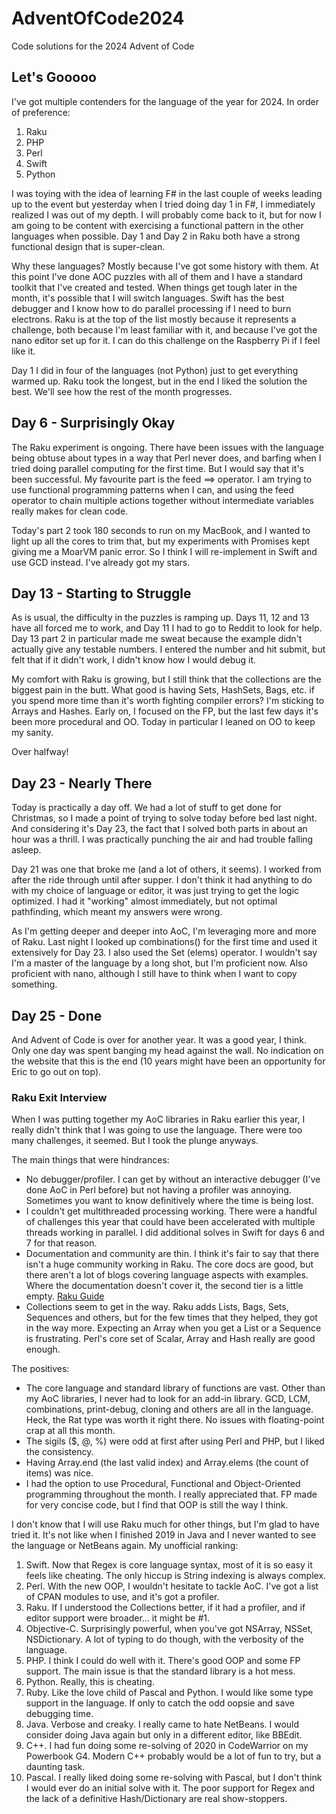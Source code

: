 # AdventOfCode2024

Code solutions for the 2024 Advent of Code

## Let's Gooooo

I've got multiple contenders for the language of the year for 2024. In order of preference:
1. Raku
2. PHP
3. Perl
4. Swift
5. Python

I was toying with the idea of learning F# in the last couple of weeks leading up to the event but yesterday when I tried doing day 1 in F#, I immediately realized I was out of my depth. I will probably come back to it, but for now I am going to be content with exercising a functional pattern in the other languages when possible. Day 1 and Day 2 in Raku both have a strong functional design that is super-clean.

Why these languages? Mostly because I've got some history with them. At this point I've done AOC puzzles with all of them and I have a standard toolkit that I've created and tested. When things get tough later in the month, it's possible that I will switch languages. Swift has the best debugger and I know how to do parallel processing if I need to burn electrons. Raku is at the top of the list mostly because it represents a challenge, both because I'm least familiar with it, and because I've got the nano editor set up for it. I can do this challenge on the Raspberry Pi if I feel like it.

Day 1 I did in four of the languages (not Python) just to get everything warmed up. Raku took the longest, but in the end I liked the solution the best. We'll see how the rest of the month progresses.

## Day 6 - Surprisingly Okay

The Raku experiment is ongoing. There have been issues with the language being obtuse about types in a way that Perl never does, and barfing when I tried doing parallel computing for the first time. But I would say that it's been successful. My favourite part is the feed ==> operator. I am trying to use functional programming patterns when I can, and using the feed operator to chain multiple actions together without intermediate variables really makes for clean code.

Today's part 2 took 180 seconds to run on my MacBook, and I wanted to light up all the cores to trim that, but my experiments with Promises kept giving me a MoarVM panic error. So I think I will re-implement in Swift and use GCD instead. I've already got my stars.

## Day 13 - Starting to Struggle

As is usual, the difficulty in the puzzles is ramping up. Days 11, 12 and 13 have all forced me to work, and Day 11 I had to go to Reddit to look for help. Day 13 part 2 in particular made me sweat because the example didn't actually give any testable numbers. I entered the number and hit submit, but felt that if it didn't work, I didn't know how I would debug it.

My comfort with Raku is growing, but I still think that the collections are the biggest pain in the butt. What good is having Sets, HashSets, Bags, etc. if you spend more time than it's worth fighting compiler errors? I'm sticking to Arrays and Hashes. Early on, I focused on the FP, but the last few days it's been more procedural and OO. Today in particular I leaned on OO to keep my sanity.

Over halfway!

## Day 23 - Nearly There

Today is practically a day off. We had a lot of stuff to get done for Christmas, so I made a point of trying to solve today before bed last night. And considering it's Day 23, the fact that I solved both parts in about an hour was a thrill. I was practically punching the air and had trouble falling asleep.

Day 21 was one that broke me (and a lot of others, it seems). I worked from after the ride through until after supper. I don't think it had anything to do with my choice of language or editor, it was just trying to get the logic optimized. I had it "working" almost immediately, but not optimal pathfinding, which meant my answers were wrong.

As I'm getting deeper and deeper into AoC, I'm leveraging more and more of Raku. Last night I looked up combinations() for the first time and used it extensively for Day 23. I also used the Set (elems) operator. I wouldn't say I'm a master of the language by a long shot, but I'm proficient now. Also proficient with nano, although I still have to think when I want to copy something.

## Day 25 - Done

And Advent of Code is over for another year. It was a good year, I think. Only one day was spent banging my head against the wall. No indication on the website that this is the end (10 years might have been an opportunity for Eric to go out on top).

### Raku Exit Interview

When I was putting together my AoC libraries in Raku earlier this year, I really didn't think that I was going to use the language. There were too many challenges, it seemed. But I took the plunge anyways. 

The main things that were hindrances:
- No debugger/profiler. I can get by without an interactive debugger (I've done AoC in Perl before) but not having a profiler was annoying. Sometimes you want to know definitively where the time is being lost.
- I couldn't get multithreaded processing working. There were a handful of challenges this year that could have been accelerated with multiple threads working in parallel. I did additional solves in Swift for days 6 and 7 for that reason.
- Documentation and community are thin. I think it's fair to say that there isn't a huge community working in Raku. The core docs are good, but there aren't a lot of blogs covering language aspects with examples. Where the documentation doesn't cover it, the second tier is a little empty. [Raku Guide](https://raku.guide)
- Collections seem to get in the way. Raku adds Lists, Bags, Sets, Sequences and others, but for the few times that they helped, they got in the way more. Expecting an Array when you get a List or a Sequence is frustrating. Perl's core set of Scalar, Array and Hash really are good enough.

The positives:
- The core language and standard library of functions are vast. Other than my AoC libraries, I never had to look for an add-in library. GCD, LCM, combinations, print-debug, cloning and others are all in the language. Heck, the Rat type was worth it right there. No issues with floating-point crap at all this month.
- The sigils ($, @, %) were odd at first after using Perl and PHP, but I liked the consistency.
- Having Array.end (the last valid index) and Array.elems (the count of items) was nice.
- I had the option to use Procedural, Functional and Object-Oriented programming throughout the month. I really appreciated that. FP made for very concise code, but I find that OOP is still the way I think.

I don't know that I will use Raku much for other things, but I'm glad to have tried it. It's not like when I finished 2019 in Java and I never wanted to see the language or NetBeans again. My unofficial ranking:
1. Swift. Now that Regex is core language syntax, most of it is so easy it feels like cheating. The only hiccup is String indexing is always complex.
2. Perl. With the new OOP, I wouldn't hesitate to tackle AoC. I've got a list of CPAN modules to use, and it's got a profiler.
3. Raku. If I understood the Collections better, if it had a profiler, and if editor support were broader... it might be #1.
4. Objective-C. Surprisingly powerful, when you've got NSArray, NSSet, NSDictionary. A lot of typing to do though, with the verbosity of the language.
5. PHP. I think I could do well with it. There's good OOP and some FP support. The main issue is that the standard library is a hot mess.
6. Python. Really, this is cheating.
7. Ruby. Like the love child of Pascal and Python. I would like some type support in the language. If only to catch the odd oopsie and save debugging time.
8. Java. Verbose and creaky. I really came to hate NetBeans. I would consider doing Java again but only in a different editor, like BBEdit.
9. C++. I had fun doing some re-solving of 2020 in CodeWarrior on my Powerbook G4. Modern C++ probably would be a lot of fun to try, but a daunting task.
10. Pascal. I really liked doing some re-solving with Pascal, but I don't think I would ever do an initial solve with it. The poor support for Regex and the lack of a definitive Hash/Dictionary are real show-stoppers.